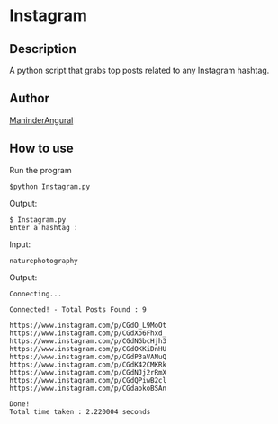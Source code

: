 # Instagram #

## Description ##

A python script that grabs top posts related to any Instagram hashtag.

## Author ##

[ManinderAngural](https://github.com/ManinderAngural)

## How to use ##

Run the program

```console
$python Instagram.py
```

Output:

```
$ Instagram.py
Enter a hashtag : 
```

Input:
```
naturephotography
```

Output:
```code
Connecting...

Connected! - Total Posts Found : 9

https://www.instagram.com/p/CGdO_L9MoOt
https://www.instagram.com/p/CGdXo6Fhxd_
https://www.instagram.com/p/CGdNGbcHjh3
https://www.instagram.com/p/CGdOKKiDnHU
https://www.instagram.com/p/CGdP3aVANuQ
https://www.instagram.com/p/CGdK42CMKRk
https://www.instagram.com/p/CGdNJj2rRmX
https://www.instagram.com/p/CGdQPiwB2cl
https://www.instagram.com/p/CGdaokoBSAn

Done!
Total time taken : 2.220004 seconds
```